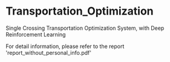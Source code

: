 # Transportation_Optimization
Single Crossing Transportation Optimization System, with Deep Reinforcement Learning

For detail information, please refer to the report 'report_without_personal_info.pdf'
